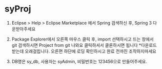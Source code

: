 # syProj

1. Eclipse > Help > Eclipse Marketplace 에서 Spring 검색하신 후, Spring 3 다운받아주세요
2. Package Explorer에서 오른쪽 마우스 클릭 후, import 선택하시고 뜨는 창에서 git 검색하시면 Project from git 나와요
   클릭하셔서 클론하시면 됩니다
   *다운로드 받는데 오래걸립니다. 오른편 하단에 로딩 확인하시고 완료 전까진 조작하지마세요
   
3. DB명은 sy_db, 사용자는 syAdmin, 비밀번호는 123456으로 만들어주세요.
